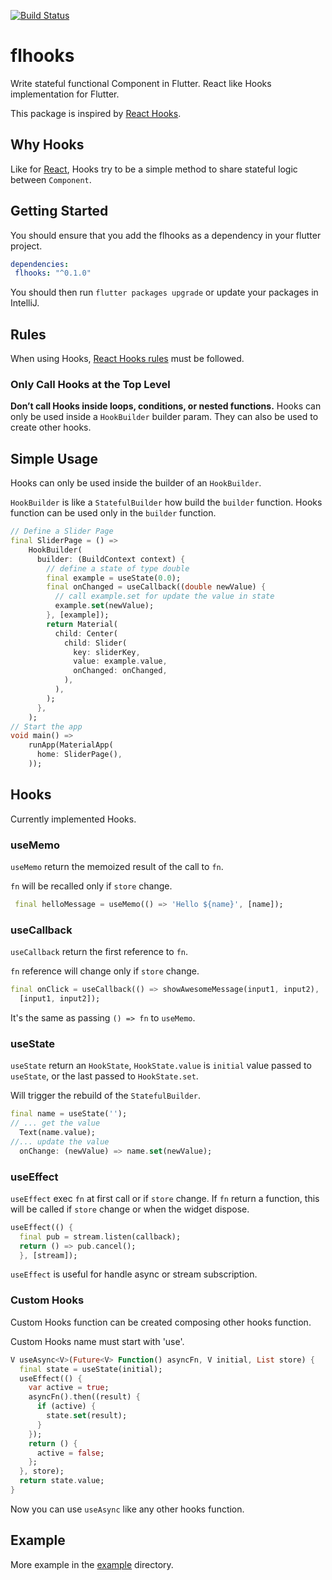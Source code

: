[![Build Status](https://travis-ci.org/alfredosalzillo/flhooks.svg?branch=master)](https://travis-ci.org/alfredosalzillo/flhooks)

# flhooks
Write stateful functional Component in Flutter.
React like Hooks implementation for Flutter.

This package is inspired by
[React Hooks](https://reactjs.org/docs/hooks-intro.html).

## Why Hooks

Like for [React](https://reactjs.org/docs/hooks-intro.html#motivation),
Hooks try to be a simple method
to share stateful logic between `Component`.

## Getting Started

You should ensure that you add the flhooks
as a dependency in your flutter project.

```yaml
dependencies:
 flhooks: "^0.1.0"
```

You should then run `flutter packages upgrade`
or update your packages in IntelliJ.

## Rules

When using Hooks,
[React Hooks rules](https://reactjs.org/docs/hooks-rules.html)
must be followed.

### Only Call Hooks at the Top Level
**Don’t call Hooks inside loops, conditions, or nested functions.**
Hooks can only be used inside a `HookBuilder` builder param.
They can also be used to create other hooks.

## Simple Usage

Hooks can only be used inside the builder of an `HookBuilder`.

`HookBuilder` is like a `StatefulBuilder` how build the `builder` function.
Hooks function can be used only in the `builder` function.

```dart
// Define a Slider Page
final SliderPage = () =>
    HookBuilder(
      builder: (BuildContext context) {
        // define a state of type double
        final example = useState(0.0);
        final onChanged = useCallback((double newValue) {
          // call example.set for update the value in state
          example.set(newValue);
        }, [example]);
        return Material(
          child: Center(
            child: Slider(
              key: sliderKey,
              value: example.value,
              onChanged: onChanged,
            ),
          ),
        );
      },
    );
// Start the app
void main() =>
    runApp(MaterialApp(
      home: SliderPage(),
    ));
```

## Hooks

Currently implemented Hooks.

### useMemo
`useMemo` return the memoized result of the call to `fn`.

`fn` will be recalled only if `store` change.

```dart
 final helloMessage = useMemo(() => 'Hello ${name}', [name]);
```

### useCallback
`useCallback` return the first reference to `fn`.

`fn` reference will change only if `store` change.
```dart
final onClick = useCallback(() => showAwesomeMessage(input1, input2),
  [input1, input2]);
```
It's the same as passing `() => fn` to `useMemo`.

### useState

`useState` return an `HookState`,
`HookState.value` is `initial` value passed to `useState`,
or the last passed to `HookState.set`.

Will trigger the rebuild of the `StatefulBuilder`.

```dart
final name = useState('');
// ... get the value
  Text(name.value);
//... update the value
  onChange: (newValue) => name.set(newValue);
```

### useEffect

`useEffect` exec `fn` at first call or if `store` change.
If `fn` return a function, this will be called if `store` change
or when the widget dispose.

```dart
useEffect(() {
  final pub = stream.listen(callback);
  return () => pub.cancel();
  }, [stream]);
```
 
`useEffect` is useful for handle async or stream subscription.

### Custom Hooks

Custom Hooks function can be created composing other hooks function.

Custom Hooks name must start with 'use'.

```dart
V useAsync<V>(Future<V> Function() asyncFn, V initial, List store) {
  final state = useState(initial);
  useEffect(() {
    var active = true;
    asyncFn().then((result) {
      if (active) {
        state.set(result);
      }
    });
    return () {
      active = false;
    };
  }, store);
  return state.value;
}
```

Now you can use `useAsync` like any other hooks function.

## Example

More example in the [example](example) directory.